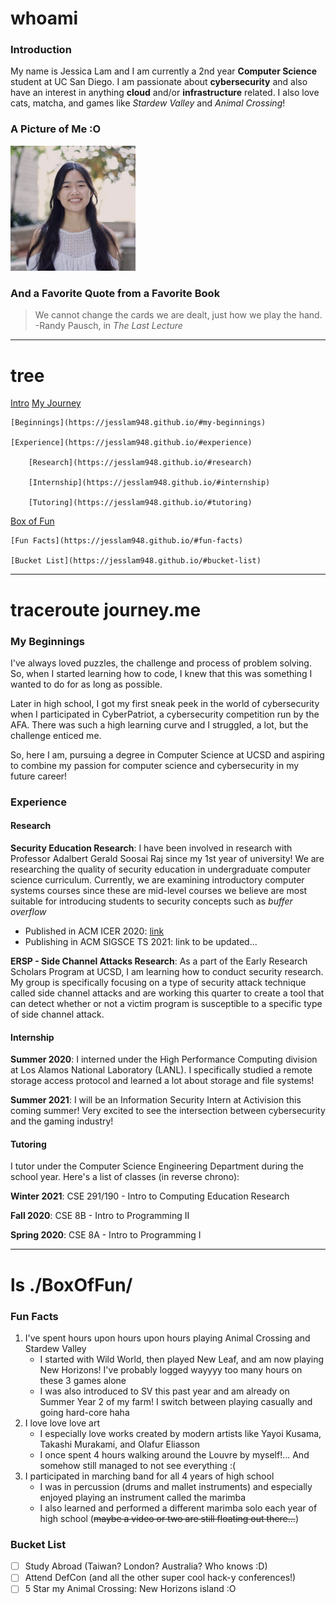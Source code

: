 # whoami
### Introduction
My name is Jessica Lam and I am currently a 2nd year **Computer Science** student at UC San Diego. I am passionate about **cybersecurity** and also have an interest in anything **cloud** and/or **infrastructure** related. I also love cats, matcha, and games like *Stardew Valley* and *Animal Crossing*!

### A Picture of Me :O
<img src="./Jessica_Lam.jpeg" alt="my profile picture" width="200"/>

### And a Favorite Quote from a Favorite Book
> We cannot change the cards we are dealt, just how we play the hand.
>   -Randy Pausch, in *The Last Lecture*

---

# tree
[Intro](https://jesslam948.github.io/#whoami)
[My Journey](https://jesslam948.github.io/#traceroute-journeyme)

    [Beginnings](https://jesslam948.github.io/#my-beginnings)

    [Experience](https://jesslam948.github.io/#experience)

        [Research](https://jesslam948.github.io/#research)

        [Internship](https://jesslam948.github.io/#internship)

        [Tutoring](https://jesslam948.github.io/#tutoring)

[Box of Fun](https://jesslam948.github.io/#ls-boxoffun)

    [Fun Facts](https://jesslam948.github.io/#fun-facts)

    [Bucket List](https://jesslam948.github.io/#bucket-list)

---

# traceroute journey.me
### My Beginnings
I've always loved puzzles, the challenge and process of problem solving. So, when I started learning how to code, I knew that this was something I wanted to do for as long as possible.

Later in high school, I got my first sneak peek in the world of cybersecurity when I participated in CyberPatriot, a cybersecurity competition run by the AFA. There was such a high learning curve and I struggled, a lot, but the challenge enticed me.

So, here I am, pursuing a degree in Computer Science at UCSD and aspiring to combine my passion for computer science and cybersecurity in my future career!

### Experience
#### Research
**Security Education Research**: I have been involved in research with Professor Adalbert Gerald Soosai Raj since my 1st year of university! We are researching the quality of security education in undergraduate computer science curriculum. Currently, we are examining introductory computer systems courses since these are mid-level courses we believe are most suitable for introducing students to security concepts such as *buffer overflow*
- Published in ACM ICER 2020: [link](https://dl.acm.org/doi/10.1145/3372782.3406266)
- Publishing in ACM SIGSCE TS 2021: link to be updated...

**ERSP - Side Channel Attacks Research**: As a part of the Early Research Scholars Program at UCSD, I am learning how to conduct security research. My group is specifically focusing on a type of security attack technique called side channel attacks and are working this quarter to create a tool that can detect whether or not a victim program is susceptible to a specific type of side channel attack.

#### Internship
**Summer 2020**: I interned under the High Performance Computing division at Los Alamos National Laboratory (LANL). I specifically studied a remote storage access protocol and learned a lot about storage and file systems!

**Summer 2021**: I will be an Information Security Intern at Activision this coming summer! Very excited to see the intersection between cybersecurity and the gaming industry!

#### Tutoring
I tutor under the Computer Science Engineering Department during the school year. Here's a list of classes (in reverse chrono):

**Winter 2021**: CSE 291/190 - Intro to Computing Education Research

**Fall 2020**: CSE 8B - Intro to Programming II

**Spring 2020**: CSE 8A - Intro to Programming I

---

# ls ./BoxOfFun/
### Fun Facts
1. I've spent hours upon hours upon hours playing Animal Crossing and Stardew Valley
    - I started with Wild World, then played New Leaf, and am now playing New Horizons! I've probably logged wayyyy too many hours on these 3 games alone
    - I was also introduced to SV this past year and am already on Summer Year 2 of my farm! I switch between playing casually and going hard-core haha
2. I love love love art
    - I especially love works created by modern artists like Yayoi Kusama, Takashi Murakami, and Olafur Eliasson
    - I once spent 4 hours walking around the Louvre by myself!... And somehow still managed to not see everything :(
3. I participated in marching band for all 4 years of high school
    - I was in percussion (drums and mallet instruments) and especially enjoyed playing an instrument called the marimba
    - I also learned and performed a different marimba solo each year of high school (~~maybe a video or two are still floating out there...~~)

### Bucket List
- [ ]  Study Abroad (Taiwan? London? Australia? Who knows :D)
- [ ]  Attend DefCon (and all the other super cool hack-y conferences!)
- [ ]  5 Star my Animal Crossing: New Horizons island :O